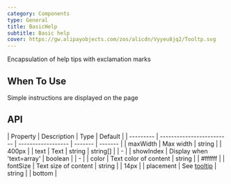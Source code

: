 ```yaml
---
category: Components
type: General
title: BasicHelp
subtitle: Basic help
cover: https://gw.alipayobjects.com/zos/alicdn/Vyyeu8jq2/Tooltp.svg
---
```


Encapsulation of help tips with exclamation marks

## When To Use

Simple instructions are displayed on the page

## API

| Property  | Description               | Type               | Default |
| --------- | ------------------------- | ------------------ | ------- | ------- |
| maxWidth  | Max width                 | string             |         | 400px   |
| text      | Text                      | string \| string[] |         | -       |
| showIndex | Display when 'text=array' | boolean            |         | -       |
| color     | Text color of content     | string             |         | #ffffff |
| fontSize  | Text size of content      | string             |         | 14px    |
| placement | See [tooltip](./tooltip)  | string             |         | bottom  |
